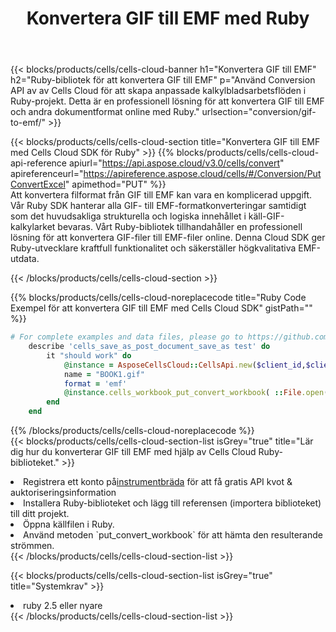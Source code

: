 ﻿---
title:  Konvertera GIF till EMF med Ruby
description:  Använda Aspose.Cells Cloud SDK för Ruby för att konvertera en fil i GIF-format till en fil i EMF-format.
kwords: Excel, Convert GIF to EMF, REST, Ruby
howto: How to convert GIF to EMF using Aspose.Cells Cloud Ruby library.
---
{{< blocks/products/cells/cells-cloud-banner h1="Konvertera GIF till EMF" h2="Ruby-bibliotek för att konvertera GIF till EMF" p="Använd Conversion API av av Cells Cloud för att skapa anpassade kalkylbladsarbetsflöden i Ruby-projekt. Detta är en professionell lösning för att konvertera GIF till EMF och andra dokumentformat online med Ruby." urlsection="conversion/gif-to-emf/" >}}

{{< blocks/products/cells/cells-cloud-section title="Konvertera GIF till EMF med Cells Cloud SDK för Ruby" >}}
{{% blocks/products/cells/cells-cloud-api-reference apiurl="https://api.aspose.cloud/v3.0/cells/convert" apireferenceurl="https://apireference.aspose.cloud/cells/#/Conversion/PutConvertExcel" apimethod="PUT" %}}
<br/>
Att konvertera filformat från GIF till EMF kan vara en komplicerad uppgift. Vår Ruby SDK hanterar alla GIF- till EMF-formatkonverteringar samtidigt som det huvudsakliga strukturella och logiska innehållet i käll-GIF-kalkylarket bevaras. Vårt Ruby-bibliotek tillhandahåller en professionell lösning för att konvertera GIF-filer till EMF-filer online. Denna Cloud SDK ger Ruby-utvecklare kraftfull funktionalitet och säkerställer högkvalitativa EMF-utdata.

{{< /blocks/products/cells/cells-cloud-section >}}

{{% blocks/products/cells/cells-cloud-noreplacecode title="Ruby Code Exempel för att konvertera GIF till EMF med Cells Cloud SDK" gistPath="" %}}
 
```ruby
# For complete examples and data files, please go to https://github.com/aspose-cells-cloud/aspose-cells-cloud-ruby/
    describe 'cells_save_as_post_document_save_as test' do
        it "should work" do
            @instance = AsposeCellsCloud::CellsApi.new($client_id,$client_secret,"v3.0","https://api.aspose.cloud/")
            name = "BOOK1.gif"
            format = 'emf'
            @instance.cells_workbook_put_convert_workbook( ::File.open(File.expand_path("data/"+name),"r")  {|io| io.read(io.size) },{:format=>format})     
        end
    end
```
 
{{% /blocks/products/cells/cells-cloud-noreplacecode %}}
<br/>
{{< blocks/products/cells/cells-cloud-section-list isGrey="true" title="Lär dig hur du konverterar GIF till EMF med hjälp av Cells Cloud Ruby-biblioteket." >}}
<li> Registrera ett konto på<a href="https://dashboard.aspose.cloud/">instrumentbräda</a> för att få gratis API kvot & auktoriseringsinformation</li>
<li>Installera Ruby-biblioteket och lägg till referensen (importera biblioteket) till ditt projekt.</li>
<li>Öppna källfilen i Ruby.</li>
<li>Använd metoden `put_convert_workbook` för att hämta den resulterande strömmen.</li>
{{< /blocks/products/cells/cells-cloud-section-list >}}

{{< blocks/products/cells/cells-cloud-section-list isGrey="true" title="Systemkrav" >}}
<li>ruby 2.5 eller nyare</li>
{{< /blocks/products/cells/cells-cloud-section-list >}}
